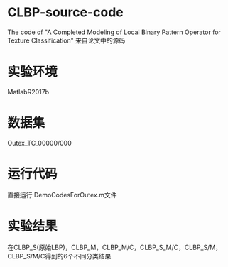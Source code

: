 # CLBP-source-code
The code of "A Completed Modeling of Local Binary Pattern Operator for Texture Classification"
来自论文中的源码
# 实验环境
MatlabR2017b
# 数据集
Outex_TC_00000/000
# 运行代码
直接运行 DemoCodesForOutex.m文件
# 实验结果
在CLBP_S(原始LBP)，CLBP_M，CLBP_M/C，CLBP_S_M/C，CLBP_S/M，CLBP_S/M/C得到的6个不同分类结果
